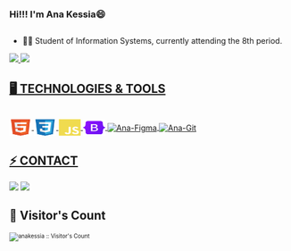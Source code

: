 ### Hi!!! I'm Ana Kessia😄
##

- 👩‍🎓 Student of Information Systems, currently attending the 8th period.
<div>
  <a href="https://github.com/anakessia">
  <img height="160em" src="https://github-readme-stats.vercel.app/api?username=anakessia&show_icons=true&theme=dracula&include_all_commits=true&count_private=true"/>
  <img height="160em" src="https://github-readme-stats.vercel.app/api/top-langs/?username=anakessia&layout=compact&langs_count=7&theme=dracula"/>
</div>

 ## 🖥️ TECHNOLOGIES & TOOLS
<div style="display: inline_block"><br>
  <img align="center" alt="Ana-HTML" height="30" width="40" src="https://raw.githubusercontent.com/devicons/devicon/master/icons/html5/html5-original.svg">
  <img align="center" alt="Ana-CSS" height="30" width="40" src="https://raw.githubusercontent.com/devicons/devicon/master/icons/css3/css3-original.svg">
  <img align="center" alt="Ana-Js" height="30" width="40" src="https://raw.githubusercontent.com/devicons/devicon/master/icons/javascript/javascript-plain.svg">
  <img align="center" alt="Ana-Bootstrap" height="30" width="40" src="https://raw.githubusercontent.com/devicons/devicon/master/icons/bootstrap/bootstrap-original.svg">
  <img align="center" alt="Ana-Figma" height="30" width="40" src="https://cdn.jsdelivr.net/gh/devicons/devicon/icons/figma/figma-original.svg">
  <img align="center" alt="Ana-Git" height="30" width="40 "src="https://cdn.jsdelivr.net/gh/devicons/devicon/icons/git/git-original.svg">
          
</div>
  
 ## ⚡ CONTACT
  
 <div> 
      <a href="https://www.instagram.com/anaksors/" target="_blank"><img src="https://img.shields.io/badge/-Instagram-%23E4405F?style=for-the-badge&logo=instagram&logoColor=white"           target="_blank"></a>
      <a href="https://www.linkedin.com/in/ana-kessia-b05b31183/" target="_blank"><img src="https://img.shields.io/badge/-LinkedIn-%230077B5?style=for-the-badge&logo=linkedin&logoColor=white" target="_blank"></a> 
</div>

 ## 👀 Visitor's Count
<div>
<p style="font-size: 10px;"><img src="https://profile-counter.glitch.me/{anakessia}/count.svg" alt="anakessia :: Visitor's Count" /></p>
</div>
